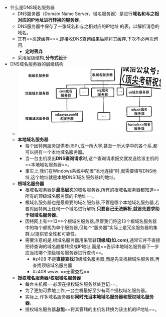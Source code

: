 - 什么是DNS域名服务器
	- DNS服务器（Domain Name Server，域名服务器）是进行**域名和与之相对应的IP地址进行转换的服务器**。
	- DNS服务器中保存了一张域名和与之相对应的IP地址 的表，以解析消息的域名。 
	- 其有==高速缓存===,即接收DNS查询结果后能将其缓存,下次不必再次询问.
		- **定时丢弃**
	- 采用层级结构,**分布式设计**
- DNS域名服务器的层级结构
	- ![](attachments/Pasted%20image%2020221123121110.png)
	- **本地域名服务器**
		- 每个因特网服务提供者(ISP),或一所大学,甚至一所大学中的各个系,都可以拥有一个本地域名服务器。
		- 当一台主机发出**DNS查询请求**时,这个查询请求报文就发送给该主机的==本地域名服务器==。
		- 事实上,我们在Windows系统中配置“本地连接”时,就需要填写DNS地址,这个地址就是本地DNS(域名服务器)的地址。
	- **根域名服务器**
		- 根域名服务器是**最高层次**的域名服务器,所有的根域名服务器都知道==所有的顶级域名服务器的IP地址==。
		- 根域名服务器也是最重要的域名服务器,不管是哪个本地域名服务器,若要对因特网上任何一个域名进行解析,**只要自己无法解析,就首先要求助于根域名服务器**。
		- 因特网上有==13==个根域名服务器,尽管我们将这13个根域名服务器中的每个都视为单个服务器,但每个“服务器”实际上是冗余服务器的集群,以提供安全性和可靠性。
		- 需要注意的是,根域名服务器用来管辖**顶级域(如.com)**,通常它并不直接把待查询的域名直接转换成IP地址,而是==告诉本地域名服务器下一步应当找哪个顶级域名服务器进行查询==。
			- #z408 不是**直接查找**顶级域名服务器,而是先查找根域名服务器,再查找顶级域名服务器
			- #z408 www. ==无需查找==
	- **授权域名服务器/权限域名服务器**
		- 每台主机都==必须在授权域名服务器处登记==。
		- 为了更加可靠地工作,一台主机最好至少有两个授权域名服务器。
		- 实际上,许多域名服务器都**同时充当本地域名服务器和授权域名服务器**。
		- 授权域名服务器**总能**==将其管辖的主机名转换为该主机的IP地址==。